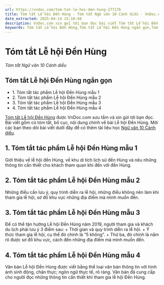 ```yaml
---
url: https://vndoc.com/tom-tat-le-hoi-den-hung-277176
title: Tóm tắt Lễ hội Đền Hùng - Tóm tắt Ngữ văn 10 Cánh diều - VnDoc.com
date_extracted: 2025-04-14 15:10:49
description: VnDoc.com xin gửi tới bạn đọc bài viết Tóm tắt Lễ hội Đền Hùng. Mời bạn đọc cùng tham khảo.
keywords: Tóm tắt Lễ hội Đền Hùng,Tóm tắt Lễ hội Đền Hùng ngắn gọn,Tóm tắt bài Lễ hội Đền Hùng,Lễ hội Đền Hùng,ngữ văn 10 CD,tóm tắt ngữ văn 10 CD,ngữ văn 10 cánh diều,tóm tắt ngữ văn 10 cánh diều,Tóm tắt Lễ hội Đền Hùng ngắn nhất,lễ hội đền hùng tóm tắt,Tóm tắt văn bản Lễ hội Đền Hùng
---
```


# Tóm tắt Lễ hội Đền Hùng
 _Tóm tắt Ngữ văn 10 Cánh diều_
## Tóm tắt Lễ hội Đền Hùng ngắn gọn
  * 1\. Tóm tắt tác phẩm Lễ hội Đền Hùng mẫu 1
  * 2\. Tóm tắt tác phẩm Lễ hội Đền Hùng mẫu 2
  * 3\. Tóm tắt tác phẩm Lễ hội Đền Hùng mẫu 3
  * 4\. Tóm tắt tác phẩm Lễ hội Đền Hùng mẫu 4

[Tóm tắt Lễ hội Đền Hùng](<https://vndoc.com/tom-tat-le-hoi-den-hung-277176>) được VnDoc.com sưu tầm và xin gửi tới bạn đọc. Bài viết gồm có tóm tắt, bố cục, nội dung chính về bài Lễ hội Đền Hùng. Mời các bạn theo dõi bài viết dưới đây để có thêm tài liệu học [Ngữ văn 10 Cánh diều](<https://vndoc.com/ngu-van-10-canh-dieu-tap1>).
## 1\. Tóm tắt tác phẩm Lễ hội Đền Hùng mẫu 1
Giới thiệu về lễ hội đền Hùng, về khu di tích lịch sử đền Hùng và nêu những thông tin cần thiết cho khách tham quan khi đến với đền Hùng.
## 2\. Tóm tắt tác phẩm Lễ hội Đền Hùng mẫu 2
Những điều cần lưu ý, quy trình diễn ra lễ hội, những điều không nên làm khi tham gia lễ hội, sơ đồ khu vực những địa điểm mà mình muốn đến.
## 3\. Tóm tắt tác phẩm Lễ hội Đền Hùng mẫu 3
Để có thể tận hưởng Lễ hội Đền Hùng năm 2019, người tham gia và khách du lịch phải lưu ý 3 điểm sau:
\+ Thời gian và quy trình diễn ra lễ hội.
\+ Ý thức tham gia lễ hội, cụ thể đó chính là “5 không”.
\+ Thứ ba, đó chính là nắm rõ được sơ đồ khu vực, cách đến những địa điểm mà mình muốn đến.
## 4\. Tóm tắt tác phẩm Lễ hội Đền Hùng mẫu 4
Văn bản Lễ hội Đền Hùng được viết bằng thể loại văn bản thông tin với hình ảnh sinh động, chân thực; ngôn ngữ thực tế, rõ ràng. Văn bản đã cung cấp cho người đọc những thông tin cần thiết khi tham gia lễ hội Đền Hùng.
